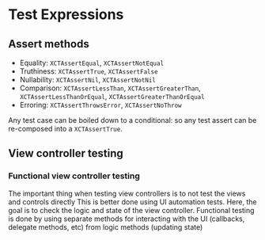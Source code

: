 #  Test Expressions

## Assert methods
- Equality: `XCTAssertEqual`, `XCTAssertNotEqual`
- Truthiness: `XCTAssertTrue`, `XCTAssertFalse`
- Nullability: `XCTAssertNil`, `XCTAssertNotNil`
- Comparison: `XCTAssertLessThan`, `XCTAssertGreaterThan`, `XCTAssertLessThanOrEqual`, `XCTAssertGreaterThanOrEqual`
- Erroring: `XCTAssertThrowsError`, `XCTAssertNoThrow`

Any test case can be boiled down to a conditional: so any test assert can be re-composed into a `XCTAssertTrue`.

## View controller testing
### Functional view controller testing
The important thing when testing view controllers is to not test the views and controls directly This is better done using UI automation tests. Here, the goal is to check the logic and state of the view controller.
Functional testing is done by using separate methods for interacting with the UI (callbacks, delegate methods, etc) from logic methods (updating state)
